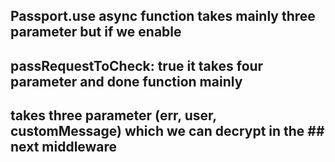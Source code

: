 ## Passport.use async function takes mainly three parameter but if we enable
## passRequestToCheck: true it takes four parameter and done function mainly
## takes three parameter (err, user, customMessage) which we can decrypt in the ## next middleware
